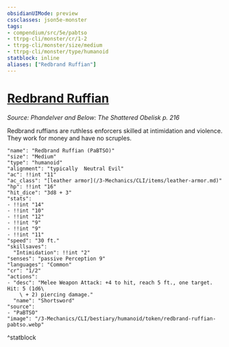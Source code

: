 ```yaml
---
obsidianUIMode: preview
cssclasses: json5e-monster
tags:
- compendium/src/5e/pabtso
- ttrpg-cli/monster/cr/1-2
- ttrpg-cli/monster/size/medium
- ttrpg-cli/monster/type/humanoid
statblock: inline
aliases: ["Redbrand Ruffian"]
---
```

# [Redbrand Ruffian](3-Mechanics\CLI\bestiary\humanoid/redbrand-ruffian-pabtso.md)
*Source: Phandelver and Below: The Shattered Obelisk p. 216*  

Redbrand ruffians are ruthless enforcers skilled at intimidation and violence. They work for money and have no scruples.

```statblock
"name": "Redbrand Ruffian (PaBTSO)"
"size": "Medium"
"type": "humanoid"
"alignment": "typically  Neutral Evil"
"ac": !!int "11"
"ac_class": "[leather armor](/3-Mechanics/CLI/items/leather-armor.md)"
"hp": !!int "16"
"hit_dice": "3d8 + 3"
"stats":
- !!int "14"
- !!int "10"
- !!int "12"
- !!int "9"
- !!int "9"
- !!int "11"
"speed": "30 ft."
"skillsaves":
  "Intimidation": !!int "2"
"senses": "passive Perception 9"
"languages": "Common"
"cr": "1/2"
"actions":
- "desc": "Melee Weapon Attack: +4 to hit, reach 5 ft., one target. Hit: 5 (1d6\
    \ + 2) piercing damage."
  "name": "Shortsword"
"source":
- "PaBTSO"
"image": "/3-Mechanics/CLI/bestiary/humanoid/token/redbrand-ruffian-pabtso.webp"
```
^statblock